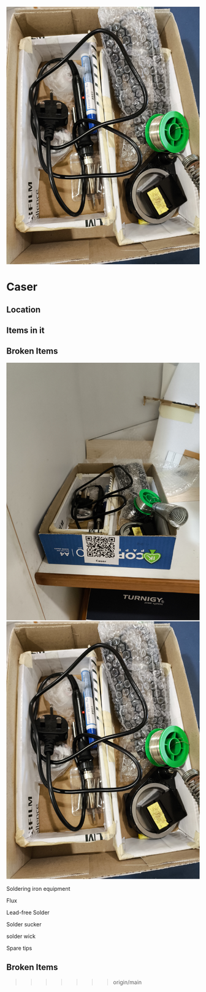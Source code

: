 
![](f341d09787c5f61f828733deff23e466_MD5.jpg)

# Caser

## Location

## Items in it

## Broken Items
![1000020208](3356a2a71e4cb7429bdee7a900dfa7a8_MD5.jpg)
![1000020207](f341d09787c5f61f828733deff23e466_MD5.jpg)


Soldering iron equipment

Flux

Lead-free Solder

Solder sucker

solder wick

Spare tips

## Broken Items
>>>>>>> origin/main
